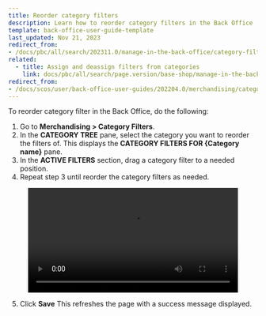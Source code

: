 ```yaml
---
title: Reorder category filters
description: Learn how to reorder category filters in the Back Office
template: back-office-user-guide-template
last_updated: Nov 21, 2023
redirect_from:
- /docs/pbc/all/search/202311.0/manage-in-the-back-office/category-filters/reorder-category-filters.html
related:
  - title: Assign and deassign filters from categories
    link: docs/pbc/all/search/page.version/base-shop/manage-in-the-back-office/category-filters/assign-and-deassign-filters-from-categories.html
redirect_from:
- /docs/scos/user/back-office-user-guides/202204.0/merchandising/category-filters/reorder-category-filters.html
---
```


To reorder category filter in the Back Office, do the following:

1. Go to **Merchandising&nbsp;<span aria-label="and then">></span> Category Filters**.
2. In the **CATEGORY TREE** pane, select the category you want to reorder the filters of.
    This displays the **CATEGORY FILTERS FOR {Category name}** pane.    
3. In the **ACTIVE FILTERS** section, drag a category filter to a needed position.
4. Repeat step 3 until reorder the category filters as needed.

<figure class="video_container">
    <video width="100%" height="auto" controls>
    <source src="https://spryker.s3.eu-central-1.amazonaws.com/docs/pbc/all/search/base-shop/manage-in-the-back-office/category-filters/reorder-category-filters.md/reordering-filters.mp4" type="video/mp4">
  </video>
</figure>

5. Click **Save**
    This refreshes the page with a success message displayed.
